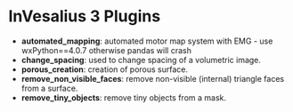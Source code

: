 # InVesalius 3 Plugins

- **automated_mapping**: automated motor map system with EMG - use wxPython==4.0.7 otherwise pandas will crash
- **change_spacing**: used to change spacing of a volumetric image.
- **porous_creation**: creation of porous surface.
- **remove_non_visible_faces**: remove non-visible (internal) triangle faces from a surface.
- **remove_tiny_objects**: remove tiny objects from a mask.
